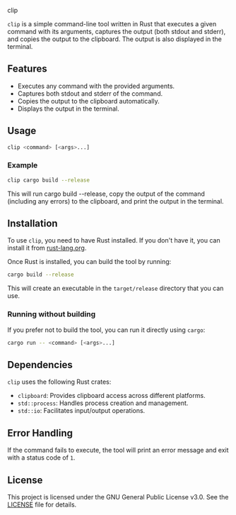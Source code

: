 clip

`clip` is a simple command-line tool written in Rust that executes a given command with its arguments, captures the output (both stdout and stderr), and copies the output to the clipboard. The output is also displayed in the terminal.

## Features

- Executes any command with the provided arguments.
- Captures both stdout and stderr of the command.
- Copies the output to the clipboard automatically.
- Displays the output in the terminal.

## Usage

```bash
clip <command> [<args>...]
```

### Example

```bash
clip cargo build --release
```

This will run cargo build --release, copy the output of the command (including any errors) to the clipboard, and print the output in the terminal.

## Installation

To use `clip`, you need to have Rust installed. If you don't have it, you can install it from [rust-lang.org](https://www.rust-lang.org/).

Once Rust is installed, you can build the tool by running:

```bash
cargo build --release
```

This will create an executable in the `target/release` directory that you can use.

### Running without building

If you prefer not to build the tool, you can run it directly using `cargo`:

```bash
cargo run -- <command> [<args>...]
```

## Dependencies

`clip` uses the following Rust crates:

- `clipboard`: Provides clipboard access across different platforms.
- `std::process`: Handles process creation and management.
- `std::io`: Facilitates input/output operations.

## Error Handling

If the command fails to execute, the tool will print an error message and exit with a status code of `1`.

## License

This project is licensed under the GNU General Public License v3.0. See the [LICENSE](https://github.com/whitefox82/cli_clip/blob/main/LICENSE) file for details.
